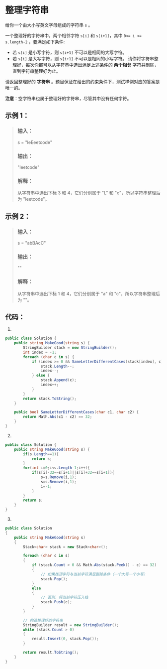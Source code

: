 # 整理字符串

给你一个由大小写英文字母组成的字符串 `s` 。

一个整理好的字符串中，两个相邻字符 `s[i]` 和 `s[i+1]`，其中 `0<= i <= s.length-2` ，要满足如下条件:

- 若 `s[i]` 是小写字符，则 `s[i+1]` 不可以是相同的大写字符。
- 若 `s[i]` 是大写字符，则 `s[i+1]` 不可以是相同的小写字符。
请你将字符串整理好，每次你都可以从字符串中选出满足上述条件的 **两个相邻** 字符并删除，直到字符串整理好为止。

请返回整理好的 **字符串** 。题目保证在给出的约束条件下，测试样例对应的答案是唯一的。

**注意**：空字符串也属于整理好的字符串，尽管其中没有任何字符。

## 示例 1：
>### 输入：
>s = "leEeetcode"
>### 输出：
>"leetcode"
>### 解释：
>从字符串中选出下标 3 和 4，它们分别属于 "L" 和 "e"，所以字符串整理后为 "leetcode"。

## 示例 2：
>### 输入：
>s = "abBAcC"
>### 输出：
>""
>### 解释：
>从字符串中选出下标 1 和 4，它们分别属于 "a" 和 "c"，所以字符串整理后为 ""。

## 代码：

1.
```c#
public class Solution {
    public string MakeGood(string s) {
        StringBuilder stack = new StringBuilder();
        int index = -1;
        foreach (char c in s) {
            if (index >= 0 && SameLetterDifferentCases(stack[index], c)) {
                stack.Length--;
                index--;
            } else {
                stack.Append(c);
                index++;
            }
        }
        return stack.ToString();
    }

    public bool SameLetterDifferentCases(char c1, char c2) {
        return Math.Abs(c1 - c2) == 32;
    }
}
```
2.
```c#
public class Solution {
    public string MakeGood(string s) {
        if(s.Length==1){
            return s;
        }
        for(int i=0;i<s.Length-1;i++){
            if(s[i]-32==s[i+1]||s[i]+32==s[i+1]){
                s=s.Remove(i,1);
                s=s.Remove(i,1);
                i=-1;
            }
        }  
        return s;
    }
}
```
3.
```c#
public class Solution
{
    public string MakeGood(string s)
    {
        Stack<char> stack = new Stack<char>();

        foreach (char c in s)
        {
            if (stack.Count > 0 && Math.Abs(stack.Peek() - c) == 32)
            {
                // 如果栈顶字符与当前字符满足删除条件（一个大写一个小写）
                stack.Pop();
            }
            else
            {
                // 否则，将当前字符压入栈
                stack.Push(c);
            }
        }

        // 构造整理好的字符串
        StringBuilder result = new StringBuilder();
        while (stack.Count > 0)
        {
            result.Insert(0, stack.Pop());
        }

        return result.ToString();
    }
}
```
